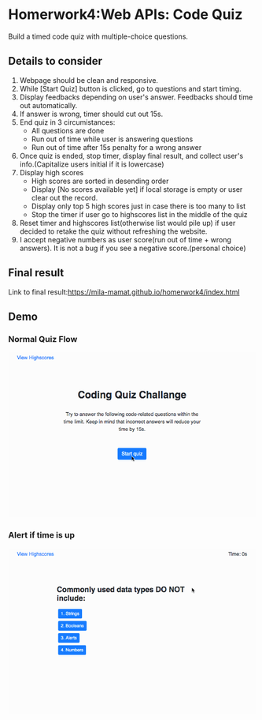 # Homerwork4:Web APIs: Code Quiz
Build a timed code quiz with multiple-choice questions.

## Details to consider
1. Webpage should be clean and responsive.
2. While [Start Quiz] button is clicked, go to questions and start timing.
3. Display feedbacks depending on user's answer. Feedbacks should time out automatically.
4. If answer is wrong, timer should cut out 15s.
5. End quiz in 3 circumistances:
    * All questions are done
    * Run out of time while user is answering questions
    * Run out of time after 15s penalty for a wrong answer
6. Once quiz is ended, stop timer, display final result, and collect user's info.(Capitalize users initial if it is lowercase)
7. Display high scores
    * High scores are sorted in desending order
    * Display [No scores available yet] if local storage is empty or user clear out the record.
    * Display only top 5 high scores just in case there is too many to list
    * Stop the timer if user go to highscores list in the middle of the quiz
8. Reset timer and highscores list(otherwise list would pile up) if user decided to retake the quiz without refreshing the website.
9. I accept negative numbers as user score(run out of time + wrong answers). It is not a bug if you see a negative score.(personal choice)
  
## Final result 
Link to final result:https://mila-mamat.github.io/homerwork4/index.html

## Demo
### Normal Quiz Flow
![](/gif/quizflow.gif)

### Alert if time is up
![](/gif/timeUp.gif)

